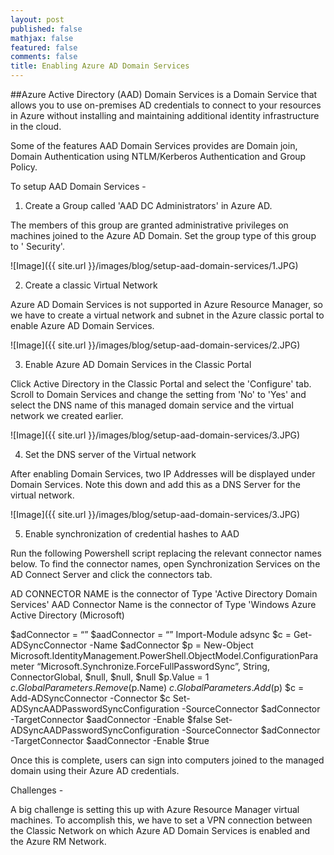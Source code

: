 ```yaml
---
layout: post
published: false
mathjax: false
featured: false
comments: false
title: Enabling Azure AD Domain Services
---
```

##Azure Active Directory (AAD) Domain Services is a Domain Service that allows you to use on-premises AD credentials to connect to your resources in Azure without installing and maintaining additional identity infrastructure in the cloud. 

Some of the features AAD Domain Services provides are Domain join, Domain Authentication using  NTLM/Kerberos Authentication and Group Policy.

To setup AAD Domain Services -

1) Create a Group called 'AAD DC Administrators' in Azure AD.

The members of this group are granted  administrative privileges on machines joined to the Azure AD Domain. Set the group type of this group to ' Security'.

![Image]({{ site.url }}/images/blog/setup-aad-domain-services/1.JPG)

2) Create a classic Virtual Network

Azure AD Domain Services is not supported in Azure Resource Manager, so we have to create a virtual network and subnet in the Azure classic portal to enable Azure AD Domain Services. 

![Image]({{ site.url }}/images/blog/setup-aad-domain-services/2.JPG)

3) Enable Azure AD Domain Services in the Classic Portal

Click Active Directory in the Classic Portal and select the 'Configure' tab.
Scroll to Domain Services and change the setting from 'No' to 'Yes' and select the DNS name of this managed domain service and the virtual network we created earlier.

![Image]({{ site.url }}/images/blog/setup-aad-domain-services/3.JPG)

4) Set the DNS server of the Virtual network

After enabling Domain Services, two IP Addresses will be displayed under Domain Services. Note this down and add this as a DNS Server for the virtual network.

![Image]({{ site.url }}/images/blog/setup-aad-domain-services/3.JPG)

5) Enable synchronization of credential hashes to AAD

Run the following Powershell script replacing the relevant connector names below. To find the connector names, open Synchronization Services on the AD Connect Server and click the connectors tab.

AD CONNECTOR NAME is the connector of Type 'Active Directory Domain Services'
AAD Connector Name is the connector of Type 'Windows Azure Active Directory (Microsoft)

$adConnector = “<CASE SENSITIVE AD CONNECTOR NAME>”
$aadConnector = “<CASE SENSITIVE AAD CONNECTOR NAME>”
Import-Module adsync
$c = Get-ADSyncConnector -Name $adConnector
$p = New-Object Microsoft.IdentityManagement.PowerShell.ObjectModel.ConfigurationParameter “Microsoft.Synchronize.ForceFullPasswordSync”, String, ConnectorGlobal, $null, $null, $null
$p.Value = 1
$c.GlobalParameters.Remove($p.Name)
$c.GlobalParameters.Add($p)
$c = Add-ADSyncConnector -Connector $c
Set-ADSyncAADPasswordSyncConfiguration -SourceConnector $adConnector -TargetConnector $aadConnector -Enable $false
Set-ADSyncAADPasswordSyncConfiguration -SourceConnector $adConnector -TargetConnector $aadConnector -Enable $true

Once this is complete, users can sign into computers joined to the managed domain using their Azure AD credentials.

Challenges -

A big challenge is setting this up with Azure Resource Manager virtual machines. To accomplish this, we have to set a VPN connection between the Classic Network on which Azure AD Domain Services is enabled and the Azure RM Network.
